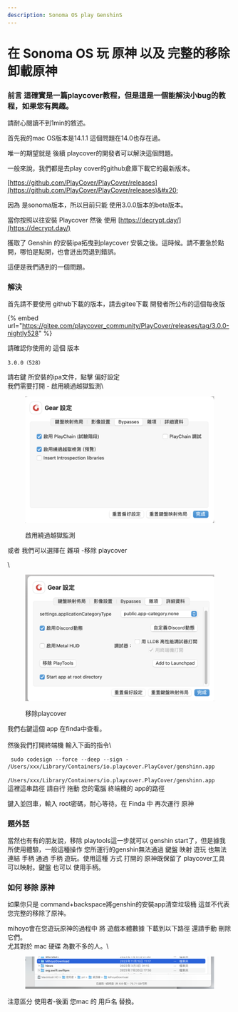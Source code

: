 ```yaml
---
description: Sonoma OS play GenshinS
---
```


# 在 Sonoma OS 玩 原神 以及 完整的移除卸載原神

### 前言 這確實是一篇playcover教程，但是這是一個能解決小bug的教程，如果您有興趣。

請耐心閱讀不到1min的敘述。

首先我的mac OS版本是14.1.1 這個問題在14.0也存在過。

唯一的期望就是 後續 playcover的開發者可以解決這個問題。

一般來說，我們都是去play cover的github倉庫下載它的最新版本。

[https://github.com/PlayCover/PlayCover/releases](https://github.com/PlayCover/PlayCover/releases)&#x20;

因為 是sonoma版本，所以目前只能 使用3.0.0版本的beta版本。

當你按照以往安裝 Playcover 然後 使用 [https://decrypt.day/](https://decrypt.day/)

獲取了 Genshin 的安裝ipa拓曳到playcover 安裝之後。這時候。請不要急於點開，哪怕是點開，也會迸出閃退到錯誤。

這便是我們遇到的一個問題。

### 解決&#x20;

首先請不要使用 github下載的版本，請去gitee下載 開發者所公布的這個每夜版

{% embed url="https://gitee.com/playcover_community/PlayCover/releases/tag/3.0.0-nightly528" %}

請確認你使用的 這個 版本

`3.0.0（528）`

請右鍵 所安裝的ipa文件，點擊 偏好設定\
我們需要打開 - 啟用繞過越獄監測\


<figure><img src="../.gitbook/assets/截圖 2023-11-19 11.33.31.png" alt=""><figcaption><p>啟用繞過越獄監測</p></figcaption></figure>

或者 我們可以選擇在 雜項 -移除 playcover

\


<figure><img src="../.gitbook/assets/截圖 2023-11-19 11.34.26.png" alt=""><figcaption><p>移除playcover</p></figcaption></figure>

我們右鍵這個 app 在finda中查看。\
\
然後我們打開終端機 輸入下面的指令\


```
 sudo codesign --force --deep --sign - /Users/xxx/Library/Containers/io.playcover.PlayCover/genshinn.app
```

`/Users/xxx/Library/Containers/io.playcover.PlayCover/genshinn.app`\
這裡這串路徑 請自行 拖動 您的電腦 終端機的 app的路徑

鍵入並回車，輸入 root密碼，耐心等待。在 Finda 中 再次運行 原神



### 題外話

當然也有有的朋友說，移除 playtools這一步就可以 genshin start了，但是據我 所使用體驗，一般這種操作 您所運行的genshin無法通過 鍵盤 映射 遊玩 也無法連結 手柄 通過 手柄 遊玩。使用這種 方式 打開的 原神既保留了 playcover工具 可以映射。鍵盤 也可以 使用手柄。



### 如何 移除 原神

如果你只是 command+backspace將genshin的安裝app清空垃圾桶 這並不代表 您完整的移除了原神。

mihoyo會在您遊玩原神的過程中 將 遊戲本體數據 下載到以下路徑 還請手動 刪除它們。\
尤其對於 mac 硬碟 為數不多的人。\


<figure><img src="../.gitbook/assets/截圖 2023-11-19 10.42.54.png" alt=""><figcaption></figcaption></figure>

注意區分 使用者-後面 您mac 的 用戶名 替換。
